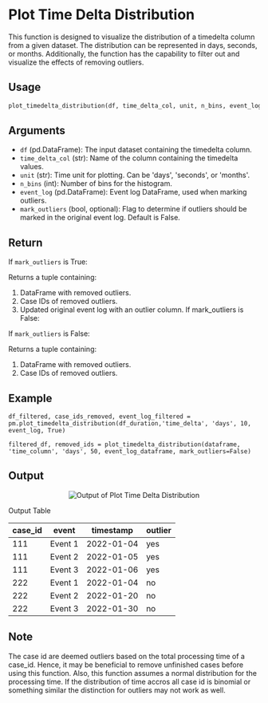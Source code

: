 # Plot Time Delta Distribution

This function is designed to visualize the distribution of a timedelta column from a given dataset. The distribution can be represented in days, seconds, or months. Additionally, the function has the capability to filter out and visualize the effects of removing outliers.

## Usage
```python
plot_timedelta_distribution(df, time_delta_col, unit, n_bins, event_log, mark_outliers=False)

```

## Arguments
- `df` (pd.DataFrame): The input dataset containing the timedelta column.
- `time_delta_col` (str): Name of the column containing the timedelta values.
- `unit` (str): Time unit for plotting. Can be 'days', 'seconds', or 'months'.
- `n_bins` (int): Number of bins for the histogram.
- `event_log` (pd.DataFrame): Event log DataFrame, used when marking outliers.
- `mark_outliers` (bool, optional): Flag to determine if outliers should be marked in the original event log. Default is False.

## Return
If `mark_outliers` is True:

Returns a tuple containing:
1) DataFrame with removed outliers.
2) Case IDs of removed outliers.
3) Updated original event log with an outlier column.
If mark_outliers is False:

If `mark_outliers` is False:

Returns a tuple containing:
1) DataFrame with removed outliers.
2) Case IDs of removed outliers.
## Example
```
df_filtered, case_ids_removed, event_log_filtered = pm.plot_timedelta_distribution(df_duration,'time_delta', 'days', 10, event_log, True)
```

```
filtered_df, removed_ids = plot_timedelta_distribution(dataframe, 'time_column', 'days', 50, event_log_dataframe, mark_outliers=False)
```

## Output

<p align="center">
  <img src="./Pics/GetTraceDurationOutput.png" alt="Output of Plot Time Delta Distribution ">
</p>


Output Table


| case_id | event | timestamp | outlier |
| --- | --- | --- | --- |
| 111 | Event 1 | 2022-01-04 | yes |
| 111 | Event 2 | 2022-01-05 | yes |
| 111 | Event 3 | 2022-01-06 | yes |
| 222 | Event 1 | 2022-01-04 | no |
| 222 | Event 2 | 2022-01-20 | no |
| 222 | Event 3 | 2022-01-30 | no |

## Note

The case id are deemed outliers based on the total processing time of a case_id. Hence, it may be beneficial to remove unfinished cases before using this function. Also, this function assumes a normal distribution for the processing time. If the distribution of time accros all case id is binomial or something similar the distinction for outliers may not work as well. 